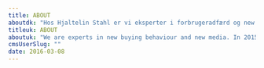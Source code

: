 ```yaml
---
title: ABOUT
aboutdk: "Hos Hjaltelin Stahl er vi eksperter i forbrugeradfærd og new media. I 2015 følger forbrugerne ikke en lineær købsadfærd, men gennemgår i stedet en semikaotisk købsproces, hvor de møder dit og dine konkurrenters brand i mange forskellige connection points. Online og offline.\n\n   \nSkarp og gennemtrængende kommunikation i paid, owned og earned media på tværs af disse connection points er essentielt for at vinde.\n\n\nSom kunde hos Hjaltelin Stahl får du derfor et dedikeret cross media team, ledet af en Client Service Director, en Creative Lead og en Project Manager, suppleret af de rette specialister fra dialog, social og digital.\n\n\nVi kan fungere som dit cross media bureau eller du kan vælge os som dit specialistbureau i én af vores nedenstående kompetencer."
titleuk: ABOUT
aboutuk: "We are experts in new buying behaviour and new media. In 2015 people do not go through linear buying processes but engage in semi-chaotic connections with yours and your competitors brands. Cut through communication in Paid, Owned and Earned media across these connection points is the key to winning. Therefore as a client in Hjaltelin Stahl you get a dedicated cross media Brand Team.\n\n\nIt's headed by a Client Service Director, Creative Lead and Project Manager, and supported by relevant specialists from planning, dialog, social and digital.\n\n\nYou can choose Hjaltelin Stahl as your cross media agency or as you specialist agency in one of our below competencies.\n\n"
cmsUserSlug: ""
date: 2016-03-08 
---
```


